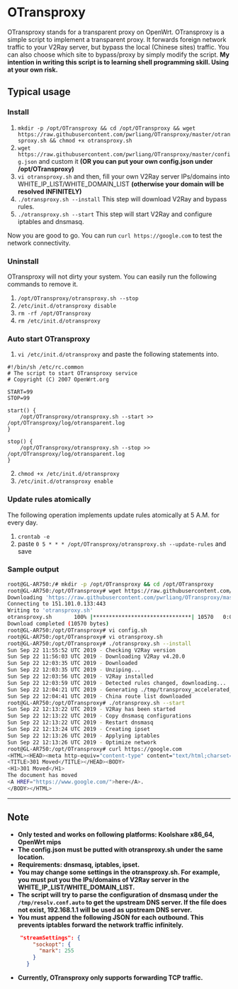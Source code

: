 # OTransproxy
OTransproxy stands for a transparent proxy on OpenWrt. OTransproxy is a simple script to implement a transparent proxy. 
It forwards foreign network traffic to your V2Ray server, but bypass the local (Chinese sites) traffic. You can also choose which site to bypass/proxy by
simply modify the script. **My intention in writing this script is to learning shell programming skill. Using at your own risk.**


## Typical usage
### Install
1. `mkdir -p /opt/OTransproxy && cd /opt/OTransproxy && wget https://raw.githubusercontent.com/pwrliang/OTransproxy/master/otransproxy.sh && chmod +x otransproxy.sh`
2. `wget https://raw.githubusercontent.com/pwrliang/OTransproxy/master/config.json` and custom it 
**(OR you can put your own config.json under /opt/OTransproxy)**
3. `vi otransproxy.sh` and then, fill your own V2Ray server IPs/domains into WHITE_IP_LIST/WHITE_DOMAIN_LIST 
**(otherwise your domain will be resolved INFINITELY)**
4. `./otransproxy.sh --install` This step will download V2Ray and bypass rules.
5. `./otransproxy.sh --start`  This step will start V2Ray and configure iptables and dnsmasq.

Now you are good to go. You can run `curl https://google.com` to test the network connectivity.
### Uninstall
OTransproxy will not dirty your system. You can easily run the following commands to remove it. 
1. `/opt/OTransproxy/otransproxy.sh --stop`
2. `/etc/init.d/otransproxy disable`
3. `rm -rf /opt/OTransproxy`
4. `rm /etc/init.d/otransproxy`
### Auto start OTransproxy
1. `vi /etc/init.d/otransproxy` and paste the following statements into.
```
#!/bin/sh /etc/rc.common
# The script to start OTransproxy service
# Copyright (C) 2007 OpenWrt.org

START=99
STOP=99

start() {
    /opt/OTransproxy/otransproxy.sh --start >> /opt/OTransproxy/log/otransparent.log
}

stop() {
    /opt/OTransproxy/otransproxy.sh --stop >> /opt/OTransproxy/log/otransparent.log
}
```
2. `chmod +x /etc/init.d/otransproxy`
3. `/etc/init.d/otransproxy enable`
### Update rules atomically
The following operation implements update rules atomically at 5 A.M. for every day.
1. `crontab -e`
2. paste `0 5 * * * /opt/OTransproxy/otransproxy.sh --update-rules` and save
### Sample output
```sh
root@GL-AR750:/# mkdir -p /opt/OTransproxy && cd /opt/OTransproxy
root@GL-AR750:/opt/OTransproxy# wget https://raw.githubusercontent.com/pwrliang/OTransproxy/master/otransproxy.sh && chmod +x otransproxy.sh
Downloading 'https://raw.githubusercontent.com/pwrliang/OTransproxy/master/otransproxy.sh'
Connecting to 151.101.0.133:443
Writing to 'otransproxy.sh'
otransproxy.sh       100% |*******************************| 10570   0:00:00 ETA
Download completed (10570 bytes)
root@GL-AR750:/opt/OTransproxy# vi config.sh
root@GL-AR750:/opt/OTransproxy# vi otransproxy.sh
root@GL-AR750:/opt/OTransproxy# ./otransproxy.sh --install
Sun Sep 22 11:55:52 UTC 2019 - Checking V2Ray version
Sun Sep 22 11:56:03 UTC 2019 - Downloading V2Ray v4.20.0
Sun Sep 22 12:03:35 UTC 2019 - Downloaded
Sun Sep 22 12:03:35 UTC 2019 - Unziping...
Sun Sep 22 12:03:56 UTC 2019 - V2Ray installed
Sun Sep 22 12:03:59 UTC 2019 - Detected rules changed, downloading...
Sun Sep 22 12:04:21 UTC 2019 - Generating ./tmp/transproxy_accelerated_domains.conf
Sun Sep 22 12:04:41 UTC 2019 - China route list downloaded
root@GL-AR750:/opt/OTransproxy# ./otransproxy.sh --start
Sun Sep 22 12:13:22 UTC 2019 - V2Ray has been started
Sun Sep 22 12:13:22 UTC 2019 - Copy dnsmasq configurations
Sun Sep 22 12:13:22 UTC 2019 - Restart dnsmasq
Sun Sep 22 12:13:24 UTC 2019 - Creating ipset
Sun Sep 22 12:13:26 UTC 2019 - Applying iptables
Sun Sep 22 12:13:26 UTC 2019 - Optimize network
root@GL-AR750:/opt/OTransproxy# curl https://google.com
<HTML><HEAD><meta http-equiv="content-type" content="text/html;charset=utf-8">
<TITLE>301 Moved</TITLE></HEAD><BODY>
<H1>301 Moved</H1>
The document has moved
<A HREF="https://www.google.com/">here</A>.
</BODY></HTML>
```
---
## Note 
- **Only tested and works on following platforms: Koolshare x86_64, OpenWrt mips**
- **The config.json must be putted with otransproxy.sh under the same location.**
- **Requirements: dnsmasq, iptables, ipset.**
- **You may change some settings in the otransproxy.sh. 
For example, you must put you the IPs/domains of V2Ray server in the WHITE_IP_LIST/WHITE_DOMAIN_LIST.**
- **The script will try to parse the configuration of dnsmasq under the `/tmp/resolv.conf.auto` to get the upstream DNS server. 
If the file does not exist, 192.168.1.1 will be used as upstream DNS server.**
- **You must append the following JSON for each outbound. This prevents iptables forward the network traffic infinitely.**
```json
    "streamSettings": {
        "sockopt": {
          "mark": 255
        }
      } 
```
- **Currently, OTransproxy only supports forwarding TCP traffic.**
